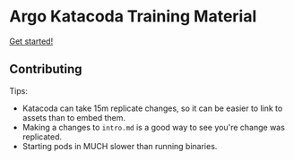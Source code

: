 # Argo Katacoda Training Material

[Get started!](https://katacoda.com/argoproj)

## Contributing

Tips:

* Katacoda can take 15m replicate changes, so it can be easier to link to assets than to embed them.
* Making a changes to `intro.md` is a good way to see you're change was replicated.
* Starting pods in MUCH slower than running binaries.
